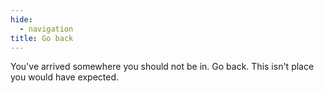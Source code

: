 ```yaml
---
hide:
  - navigation
title: Go back
---
```

You've arrived somewhere you should not be in. Go back. This isn't place you would have expected.
